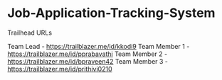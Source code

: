 # Job-Application-Tracking-System

Trailhead URLs

Team Lead - https://trailblazer.me/id/kkodi9
Team Member 1 - https://trailblazer.me/id/pprabavathi
Team Member 2 - https://trailblazer.me/id/bpraveen42
Team Member 3 - https://trailblazer.me/id/prithivi0210
